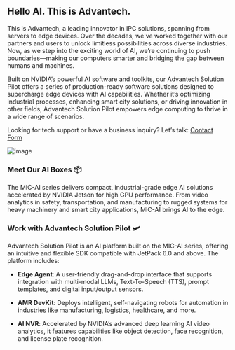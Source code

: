 ## Hello AI. This is Advantech.

This is Advantech, a leading innovator in IPC solutions, spanning from servers to edge devices. Over the decades, we've worked together with our partners and users to unlock limitless possibilities across diverse industries. Now, as we step into the exciting world of AI, we’re continuing to push boundaries—making our computers smarter and bridging the gap between humans and machines.

Built on NVIDIA’s powerful AI software and toolkits, our Advantech Solution Pilot offers a series of production-ready software solutions designed to supercharge edge devices with AI capabilities. Whether it’s optimizing industrial processes, enhancing smart city solutions, or driving innovation in other fields, Advantech Solution Pilot empowers edge computing to thrive in a wide range of scenarios.

Looking for tech support or have a business inquiry? Let’s talk: [Contact Form](https://www.advantech.com/en/form/2bcb7004-44e9-4e70-9ef0-520f326e6141?callback=f51f1493-33ae-43e5-8172-cb8055499ec1)

![image](https://github.com/user-attachments/assets/6b600216-7ef6-468c-9379-e8dc0aa943dc)

### Meet Our AI Boxes 📦

The MIC-AI series delivers compact, industrial-grade edge AI solutions accelerated by NVIDIA Jetson for high GPU performance. From video analytics in safety, transportation, and manufacturing to rugged systems for heavy machinery and smart city applications, MIC-AI brings AI to the edge.

### Work with Advantech Solution Pilot 🛩️

Advantech Solution Pilot is an AI platform built on the MIC-AI series, offering an intuitive and flexible SDK compatible with JetPack 6.0 and above. The platform includes:

- **Edge Agent**: A user-friendly drag-and-drop interface that supports integration with multi-modal LLMs, Text-To-Speech (TTS), prompt templates, and digital input/output sensors.

- **AMR DevKit**: Deploys intelligent, self-navigating robots for automation in industries like manufacturing, logistics, healthcare, and more.

- **AI NVR**: Accelerated by NVIDIA’s advanced deep learning AI video analytics, it features capabilities like object detection, face recognition, and license plate recognition.
